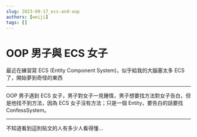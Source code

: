 ```yaml
---
slug: 2023-09-17_ecs-and-oop
authors: [weiji]
tags: []
---
```


# OOP 男子與 ECS 女子

最近在練習寫 ECS (Entity Component System)，似乎給我的大腦塞太多 ECS 了，開始夢到奇怪的東西

---

OOP 男子遇到 ECS 女子，男子對女子一見鍾情，男子想要找方法對女子告白，但是他找不到方法，因為 ECS 女子沒有方法；只是一個 Entity，要告白的話要找 ConfessSystem。

---

不知道看到這則貼文的人有多少人看得懂...
